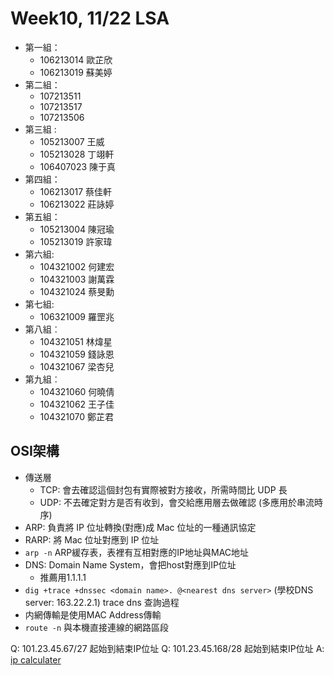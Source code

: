 # Week10, 11/22 LSA

- 第一組：
    - 106213014 歐芷欣
    - 106213019 蘇美婷
- 第二組：
    - 107213511
    - 107213517
    - 107213506
- 第三組 :
    - 105213007 王威
    - 105213028 丁翊軒
    - 106407023 陳于真
- 第四組：
    - 106213017 蔡佳軒
    - 106213022 莊詠婷
- 第五組：
    - 105213004 陳冠瑜
    - 105213019 許家瑋
- 第六組:
    - 104321002 何建宏
    - 104321003 謝萬霖
    - 104321024 蔡旻勳
- 第七組:
    - 106321009 羅罡兆
- 第八組︰
    - 104321051 林煒星
    - 104321059 錢詠恩
    - 104321067 梁杏兒
- 第九組︰
    - 104321060 何曉倩
    - 104321062 王子佳
    - 104321070 鄭芷君

## OSI架構
+ 傳送層
    + TCP: 會去確認這個封包有實際被對方接收，所需時間比 UDP 長
    + UDP: 不去確定對方是否有收到，會交給應用層去做確認 (多應用於串流時序)
+ ARP: 負責將 IP 位址轉換(對應)成 Mac 位址的一種通訊協定
+ RARP: 將 Mac 位址對應到 IP 位址 
+ `arp -n` ARP緩存表，表裡有互相對應的IP地址與MAC地址
+ DNS: Domain Name System，會把host對應到IP位址
    + 推薦用1.1.1.1
+ `dig +trace +dnssec <domain name>. @<nearest dns server>` (學校DNS server: 163.22.2.1) trace dns 查詢過程
+ 内網傳輸是使用MAC Address傳輸
+ `route -n` 與本機直接連線的網路區段

Q: 101.23.45.67/27 起始到結束IP位址
Q: 101.23.45.168/28 起始到結束IP位址
A: [ip calculater](http://jodies.de/ipcalc)